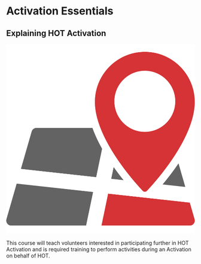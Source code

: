 # Activation Essentials
## Explaining HOT Activation
![Disaster Mapping](emergency-mapping.png)

This course will teach volunteers interested in participating further in HOT Activation and is required training to perform activities during an Activation on behalf of HOT.